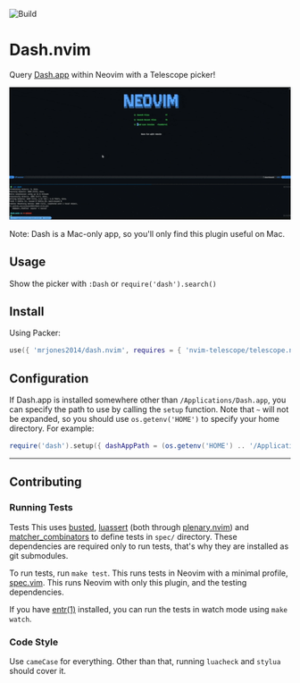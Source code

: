 ![Build](https://github.com/mrjones2014/dash.nvim/actions/workflows/lint-check-test.yml/badge.svg)

# Dash.nvim

Query [Dash.app](https://kapeli.com/dash) within Neovim with a Telescope picker!

![demo](./images/demo.gif)

Note: Dash is a Mac-only app, so you'll only find this plugin useful on Mac.

## Usage

Show the picker with `:Dash` or `require('dash').search()`

## Install

Using Packer:

```lua
use({ 'mrjones2014/dash.nvim', requires = { 'nvim-telescope/telescope.nvim' } })
```

## Configuration

If Dash.app is installed somewhere other than `/Applications/Dash.app`, you can specify the path to use
by calling the `setup` function. Note that `~` will not be expanded, so you should use `os.getenv('HOME')`
to specify your home directory. For example:

```lua
require('dash').setup({ dashAppPath = (os.getenv('HOME') .. '/Applications/Dash.app') })
```

---

## Contributing

### Running Tests

Tests This uses [busted](https://github.com/Olivine-Labs/busted), [luassert](https://github.com/Olivine-Labs/luassert) (both through
[plenary.nvim](https://github.com/nvim-lua/plenary.nvim)) and [matcher_combinators](https://github.com/m00qek/matcher_combinators.lua) to
define tests in `spec/` directory. These dependencies are required only to run
tests, that's why they are installed as git submodules.

To run tests, run `make test`. This runs tests in Neovim with a minimal profile,
[spec.vim](./spec/spec.vim). This runs Neovim with only this plugin, and the testing dependencies.

If you have [entr(1)](https://eradman.com/entrproject/) installed, you can run the tests in watch mode
using `make watch`.

### Code Style

Use `cameCase` for everything. Other than that, running `luacheck` and `stylua` should cover it.
